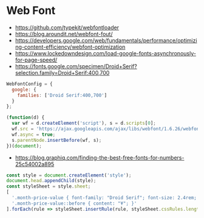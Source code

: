 # Web Font

- https://github.com/typekit/webfontloader
- https://blog.aroundit.net/webfont-fout/
- https://developers.google.com/web/fundamentals/performance/optimizing-content-efficiency/webfont-optimization
- https://www.lockedowndesign.com/load-google-fonts-asynchronously-for-page-speed/
- https://fonts.google.com/specimen/Droid+Serif?selection.family=Droid+Serif:400,700

```js
WebFontConfig = {
  google: {
    families: ['Droid Serif:400,700']
  }
};

(function(d) {
  var wf = d.createElement('script'), s = d.scripts[0];
  wf.src = 'https://ajax.googleapis.com/ajax/libs/webfont/1.6.26/webfont.js';
  wf.async = true;
  s.parentNode.insertBefore(wf, s);
})(document);
```

- https://blog.graphiq.com/finding-the-best-free-fonts-for-numbers-25c54002a895

```js
const style = document.createElement('style');
document.head.appendChild(style);
const styleSheet = style.sheet;
[
  '.month-price-value { font-family: "Droid Serif"; font-size: 2.4rem; }',
  '.month-price-value::before { content: "¥"; }'
].forEach(rule => styleSheet.insertRule(rule, styleSheet.cssRules.length));
```
